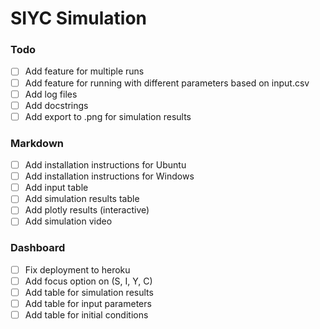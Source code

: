 # SIYC Simulation

### Todo
- [ ] Add feature for multiple runs  
- [ ] Add feature for running with different parameters based on input.csv
- [ ] Add log files
- [ ] Add docstrings
- [ ] Add export to .png for simulation results

### Markdown
- [ ] Add installation instructions for Ubuntu
- [ ] Add installation instructions for Windows
- [ ] Add input table
- [ ] Add simulation results table
- [ ] Add plotly results (interactive)
- [ ] Add simulation video

### Dashboard
- [ ] Fix deployment to heroku
- [ ] Add focus option on (S, I, Y, C)
- [ ] Add table for simulation results
- [ ] Add table for input parameters
- [ ] Add table for initial conditions
